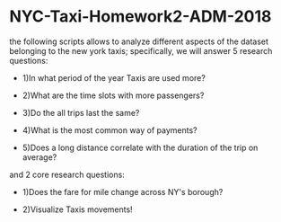 # NYC-Taxi-Homework2-ADM-2018
the following scripts allows to analyze different aspects of the dataset belonging to the new york taxis; specifically, we will answer 5 research questions:

* 1)In what period of the year Taxis are used more?

* 2)What are the time slots with more passengers?

* 3)Do the all trips last the same?

* 4)What is the most common way of payments?

* 5)Does a long distance correlate with the duration of the trip on average?

and 2 core research questions:

* 1)Does the fare for mile change across NY's borough?

* 2)Visualize Taxis movements!


